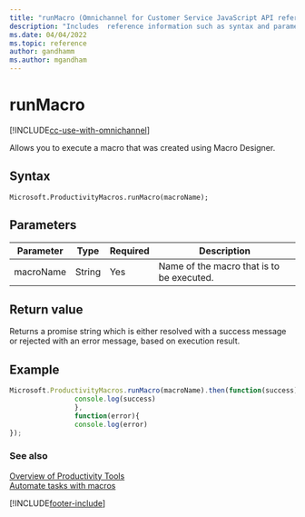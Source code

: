 ```yaml
---
title: "runMacro (Omnichannel for Customer Service JavaScript API reference)| MicrosoftDocs"
description: "Includes  reference information such as syntax and parameters for the runMacro method in Omnichannel for Customer Service JavaScript API reference. Also included is a sample code for using the method."
ms.date: 04/04/2022
ms.topic: reference
author: gandhamm
ms.author: mgandham
---
```

# runMacro

[!INCLUDE[cc-use-with-omnichannel](../../../../includes/cc-use-with-omnichannel.md)]

Allows you to execute a macro that was created using Macro Designer.

## Syntax

`Microsoft.ProductivityMacros.runMacro(macroName);`

## Parameters

| Parameter | Type | Required | Description |
| ---- | ---- | ---- | ---- |
| macroName | String | Yes | Name of the macro that is to be executed.  |

## Return value

Returns a promise string which is either resolved with a success message or rejected with an error message, based on execution result.

## Example

```javascript
Microsoft.ProductivityMacros.runMacro(macroName).then(function(success){
                console.log(success)
                },
                function(error){
                console.log(error)
});
```

### See also

[Overview of Productivity Tools](../../../administer/productivity-tools.md)<br />
[Automate tasks with macros](../../../administer/macros.md)


[!INCLUDE[footer-include]([!INCLUDE[footer-include](../../../includes/footer-banner.md)]
)]
